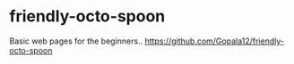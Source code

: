 # friendly-octo-spoon
Basic web pages for the beginners..
https://github.com/Gopala12/friendly-octo-spoon
